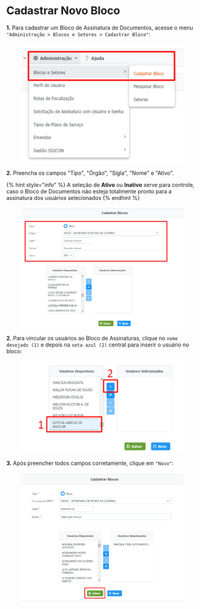 # Cadastrar Novo Bloco

**1.** Para cadastrar um Bloco de Assinatura de Documentos, acesse o menu `"Administração > Blocos e Setores > Cadastrar Bloco"`:

<figure><img src="../../../.gitbook/assets/image (148).png" alt=""><figcaption></figcaption></figure>

**2.** Preencha os campos "Tipo", "Órgão", "Sigla", "Nome" e "Ativo".

{% hint style="info" %}
A seleção de **Ativo** ou **Inativo** serve para controle, caso o Bloco de Documentos não esteja totalmente pronto para a assinatura dos usuários selecionados
{% endhint %}

<figure><img src="../../../.gitbook/assets/image (188).png" alt=""><figcaption></figcaption></figure>

**2.**  Para vincular os usuários ao Bloco de Assinaturas, clique no `nome desejado (1)` e depois na `seta azul (2)` central para inserir o usuário no bloco:

<figure><img src="../../../.gitbook/assets/image (236).png" alt=""><figcaption></figcaption></figure>

**3.** Após preencher todos campos corretamente, clique em `"Novo"`:

<figure><img src="../../../.gitbook/assets/image.png" alt=""><figcaption></figcaption></figure>
